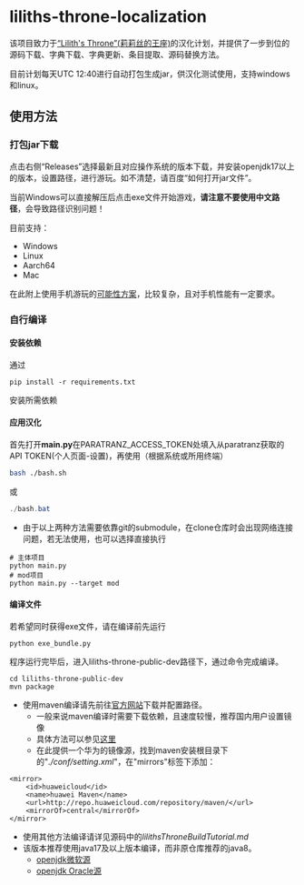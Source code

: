 # liliths-throne-localization
该项目致力于[“Lilith's Throne”(莉莉丝的王座)](https://github.com/Innoxia/liliths-throne-public)的汉化计划，并提供了一步到位的源码下载、字典下载、字典更新、条目提取、源码替换方法。

目前计划每天UTC 12:40进行自动打包生成jar，供汉化测试使用，支持windows和linux。

## 使用方法
### 打包jar下载
点击右侧“Releases”选择最新且对应操作系统的版本下载，并安装openjdk17以上的版本，设置路径，进行游玩。如不清楚，请百度“如何打开jar文件”。

当前Windows可以直接解压后点击exe文件开始游戏，**请注意不要使用中文路径**，会导致路径识别问题！

目前支持：
 - Windows
 - Linux
 - Aarch64
 - Mac

在此附上使用手机游玩的[可能性方案](https://github.com/Agreous/liliths-throne-on-android#readme)，比较复杂，且对手机性能有一定要求。

### 自行编译
#### 安装依赖
通过
``` shell
pip install -r requirements.txt
```
安装所需依赖

#### 应用汉化
首先打开**main.py**在PARATRANZ_ACCESS_TOKEN处填入从paratranz获取的API TOKEN(个人页面-设置)，再使用（根据系统或所用终端）
``` bash
bash ./bash.sh
```
或
``` powershell
./bash.bat
```
* 由于以上两种方法需要依靠git的submodule，在clone仓库时会出现网络连接问题，若无法使用，也可以选择直接执行
``` shell
# 主体项目
python main.py
# mod项目
python main.py --target mod
```

#### 编译文件
若希望同时获得exe文件，请在编译前先运行
``` shell
python exe_bundle.py
```

程序运行完毕后，进入liliths-throne-public-dev路径下，通过命令完成编译。
``` shell
cd liliths-throne-public-dev
mvn package
```

 - 使用maven编译请先前往[官方网站](https://maven.apache.org/install.html)下载并配置路径。
     - 一般来说maven编译时需要下载依赖，且速度较慢，推荐国内用户设置镜像
	 - 具体方法可以参见[这里](https://developer.aliyun.com/mirror/maven)
	 - 在此提供一个华为的镜像源，找到maven安装根目录下的"*./conf/setting.xml*"，在"mirrors"标签下添加：
```
<mirror>  
	<id>huaweicloud</id>
	<name>huawei Maven</name>
	<url>http://repo.huaweicloud.com/repository/maven/</url>
	<mirrorOf>central</mirrorOf>
</mirror>  
```
 - 使用其他方法编译请详见源码中的*lilithsThroneBuildTutorial.md*
 - 该版本推荐使用java17及以上版本编译，而非原仓库推荐的java8。
     - [openjdk微软源](https://learn.microsoft.com/zh-cn/java/openjdk/download)
	 - [openjdk Oracle源](https://www.oracle.com/java/technologies/downloads/#jdk17-windows)